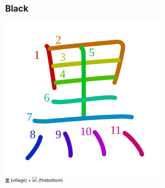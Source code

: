 # Black
![黒](../kanji-colorize/9ed2.svg)
[里](里.md) (village) + ![](http://www.kanjidamage.com/assets/radsmall/firebottom-d97170357ce07cc90b8d4687f5d0b24e9f044c63aa5f8b07a54079ed5f3c4d44.jpg) (firebottom)